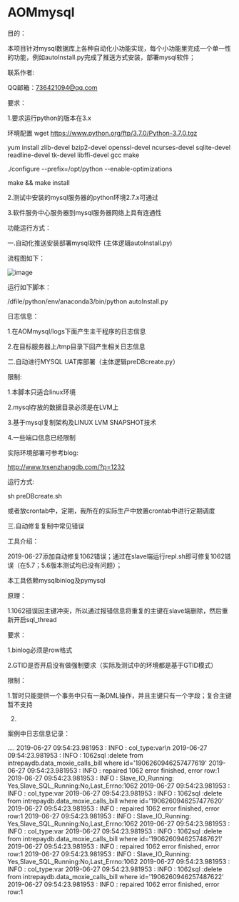 # AOMmysql
目的：
  
  本项目针对mysql数据库上各种自动化小功能实现，每个小功能里完成一个单一性的功能，例如autoInstall.py完成了推送方式安装，部署mysql软件；
  
联系作者:

  QQ邮箱：736421094@qq.com
  
  

  
要求：

1.要求运行python的版本在3.x

环境配置
wget https://www.python.org/ftp/3.7.0/Python-3.7.0.tgz

yum install zlib-devel bzip2-devel openssl-devel ncurses-devel sqlite-devel readline-devel tk-devel libffi-devel gcc make

./configure --prefix=/opt/python --enable-optimizations

make && make install 

2.测试中安装的mysql服务器的python环境2.7.x可通过

3.软件服务中心服务器到mysql服务器网络上具有连通性


功能运行方式：

一.自动化推送安装部署mysql软件 (主体逻辑autoInstall.py)

流程图如下：

![image](https://github.com/trsenzhang/AOMmysql/blob/master/doc/auto_install_mysql_soft.PNG)

运行如下脚本：

/dfile/python/env/anaconda3/bin/python autoInstall.py


日志信息：

1.在AOMmysql/logs下面产生主干程序的日志信息

2.在目标服务器上/tmp目录下回产生相关日志信息



二.自动进行MYSQL UAT库部署（主体逻辑preDBcreate.py）

限制:

1.本脚本只适合linux环境

2.mysql存放的数据目录必须是在LVM上

3.基于mysql复制架构及LINUX LVM SNAPSHOT技术

4.一些端口信息已经限制

实际环境部署可参考blog:

http://www.trsenzhangdb.com/?p=1232

运行方式:

sh  	preDBcreate.sh

或者放crontab中，定期，我所在的实际生产中放置crontab中进行定期调度


三.自动修复复制中常见错误

工具介绍：

2019-06-27添加自动修复1062错误；通过在slave端运行repl.sh即可修复1062错误（在5.7；5.6版本测试均已没有问题）；

本工具依赖mysqlbinlog及pymysql


原理：

1.1062错误因主键冲突，所以通过报错信息将重复的主键在slave端删除，然后重新开启sql_thread




要求：

1.binlog必须是row格式

2.GTID是否开启没有做强制要求（实际及测试中的环境都是基于GTID模式）



限制：

1.暂时只能提供一个事务中只有一条DML操作，并且主键只有一个字段；复合主键暂不支持

2.



案例中日志信息记录：

....
2019-06-27 09:54:23.981953 : INFO : col_type:var\n
2019-06-27 09:54:23.981953 : INFO : 1062sql :delete from intrepaydb.data_moxie_calls_bill where id='1906260946257477619'
2019-06-27 09:54:23.981953 : INFO : repaired 1062 error finished, error row:1
2019-06-27 09:54:23.981953 : INFO : Slave_IO_Running: Yes,Slave_SQL_Running:No,Last_Errno:1062
2019-06-27 09:54:23.981953 : INFO : col_type:var
2019-06-27 09:54:23.981953 : INFO : 1062sql :delete from intrepaydb.data_moxie_calls_bill where id='1906260946257477620'
2019-06-27 09:54:23.981953 : INFO : repaired 1062 error finished, error row:1
2019-06-27 09:54:23.981953 : INFO : Slave_IO_Running: Yes,Slave_SQL_Running:No,Last_Errno:1062
2019-06-27 09:54:23.981953 : INFO : col_type:var
2019-06-27 09:54:23.981953 : INFO : 1062sql :delete from intrepaydb.data_moxie_calls_bill where id='1906260946257487621'
2019-06-27 09:54:23.981953 : INFO : repaired 1062 error finished, error row:1
2019-06-27 09:54:23.981953 : INFO : Slave_IO_Running: Yes,Slave_SQL_Running:No,Last_Errno:1062
2019-06-27 09:54:23.981953 : INFO : col_type:var
2019-06-27 09:54:23.981953 : INFO : 1062sql :delete from intrepaydb.data_moxie_calls_bill where id='1906260946257487622'
2019-06-27 09:54:23.981953 : INFO : repaired 1062 error finished, error row:1






















